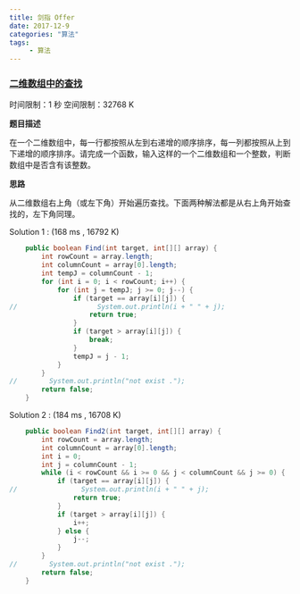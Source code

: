 ```yaml
---
title: 剑指 Offer
date: 2017-12-9
categories: "算法"
tags:
     - 算法
---
```







### [二维数组中的查找](https://www.nowcoder.com/practice/abc3fe2ce8e146608e868a70efebf62e?tpId=13&tqId=11154&tPage=1&rp=1&ru=/ta/coding-interviews&qru=/ta/coding-interviews/question-ranking)

时间限制：1 秒 空间限制：32768 K

**题目描述**

在一个二维数组中，每一行都按照从左到右递增的顺序排序，每一列都按照从上到下递增的顺序排序。请完成一个函数，输入这样的一个二维数组和一个整数，判断数组中是否含有该整数。

**思路**

从二维数组右上角（或左下角）开始遍历查找。下面两种解法都是从右上角开始查找的，左下角同理。

Solution 1 : (168 ms , 16792 K)

```Java
    public boolean Find(int target, int[][] array) {
        int rowCount = array.length;
        int columnCount = array[0].length;
        int tempJ = columnCount - 1;
        for (int i = 0; i < rowCount; i++) {
            for (int j = tempJ; j >= 0; j--) {
                if (target == array[i][j]) {
//                    System.out.println(i + " " + j);
                    return true;
                }
                if (target > array[i][j]) {
                    break;
                }
                tempJ = j - 1;
            }
        }
//        System.out.println("not exist .");
        return false;
    }
```

Solution 2 : (184 ms , 16708 K)

```Java
    public boolean Find2(int target, int[][] array) {
        int rowCount = array.length;
        int columnCount = array[0].length;
        int i = 0;
        int j = columnCount - 1;
        while (i < rowCount && i >= 0 && j < columnCount && j >= 0) {
            if (target == array[i][j]) {
//                System.out.println(i + " " + j);
                return true;
            }
            if (target > array[i][j]) {
                i++;
            } else {
                j--;
            }
        }
//        System.out.println("not exist .");
        return false;
    }
```